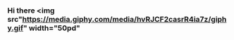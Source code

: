 ### Hi there <img src"https://media.giphy.com/media/hvRJCF2casrR4ia7z/giphy.gif" width="50pd"

<!--
**ElbekEshkuvvatov/ElbekEshkuvvatov** is a ✨ _special_ ✨ repository because its `README.md` (this file) appears on your GitHub profile.

Here are some ideas to get you started:

- 🔭 I’m currently working on ...
- 🌱 I’m currently learning ...
- 👯 I’m looking to collaborate on ...
- 🤔 I’m looking for help with ...
- 💬 Ask me about ...
- 📫 How to reach me: ...
- 😄 Pronouns: ...
- ⚡ Fun fact: ...
-->
